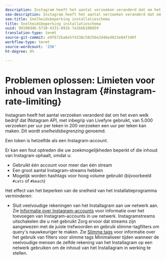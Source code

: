 ```yaml
---
description: Instagram heeft het aantal verzoeken veranderd dat om het even welk bedrijf dat de Instagram API, met inbegrip van Livefyre gebruikt, van 5.000 verzoeken per uur per teken aan 200 verzoeken een uur per teken kan maken. Dit wordt snelheidsbeperking genoemd.
seo-description: Instagram heeft het aantal verzoeken veranderd dat om het even welk bedrijf dat de Instagram API, met inbegrip van Livefyre gebruikt, van 5.000 verzoeken per uur per teken aan 200 verzoeken een uur per teken kan maken. Dit wordt snelheidsbeperking genoemd.
seo-title: Snelheidsbeperking installatieschema
title: Snelheidsbeperking installatieschema
uuid: 98108ddb-5710-4331-891b-7e1bbb106059
translation-type: tm+mt
source-git-commit: e9f672ba6e5f4338c58256e2d46ed023e84f340f
workflow-type: tm+mt
source-wordcount: '256'
ht-degree: 0%

---
```



# Problemen oplossen: Limieten voor inhoud van Instagram {#instagram-rate-limiting}

Instagram heeft het aantal verzoeken veranderd dat om het even welk bedrijf dat INstagram API, met inbegrip van Livefyre gebruikt, van 5.000 verzoeken per uur per teken in 200 verzoeken een uur per teken kan maken. Dit wordt *snelheidsbegrenzing* genoemd.

Een token is hetzelfde als een Instagram-account.

Er kan een fout optreden die uw zoekmogelijkheden beperkt of die inhoud van Instagram ophaalt, omdat u:

* Gebruikt één account voor meer dan één stream
* Een groot aantal Instagram-streams hebben
* Mogelijk worden hashtags voor hoog volume gebruikt (bijvoorbeeld `#cats` of `#beach`)

Het effect van het beperken van de snelheid van het installatieprogramma verminderen:

* Sluit veelvoudige rekeningen van het Installagram aan uw netwerk aan. Zie [Informatie over Instagram-accounts](/help/using/c-users-creating-accounts-with-studio-access/t-configure-social-accout-instagram/c-about-instagram-accounts.md) voor informatie over het toevoegen van Instagram-accounts in uw netwerk.
Instagramstreams uitschakelen die u niet gebruikt
Zorg ervoor dat streams zijn aangewezen met de juiste trefwoorden en gebruik slimme-tagfilters om query&#39;s nauwkeuriger te maken. Zie [Slimme tags](/help/using/c-features-livefyre/c-smart-tags/c-smart-tags.md) voor informatie over het gebruik van filters voor slimme tags
Minimaliseer tijden wanneer de veelvoudige mensen de zelfde rekening van het Installagram op een netwerk gebruiken om de inhoud van het Installagram in werking te stellen.